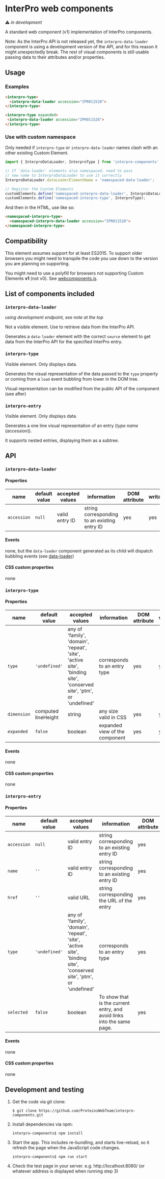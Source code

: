 InterPro web components
=======================

:warning:️ _in development_

A standard web component (v1) implementation of InterPro components.

Note: As the InterPro API is not released yet, the
`interpro-data-loader` component is using a development version of the API, and
for this reason it might unexpectedly break. The rest of visual components is
still usable passing data to their attributes and/or properties.

## Usage

### Examples
```html
<interpro-type>
  <interpro-data-loader accession="IPR011528">
</interpro-type>
```

```html
<interpro-type expanded>
 <interpro-data-loader accession="IPR011528">
</interpro-type>
```

### Use with custom namespace

Only needed if `interpro-type` or `interpro-data-loader` names clash with an
other existing Custom Element.

```js
import { InterproDataLoader, InterproType } from 'interpro-components';

// If `data-loader` elements also namespaced, need to pass
// new name to InterproDataLoader to use it correctly
InterproDataLoader.dataLoaderElementName = 'namespaced-data-loader';

// Register the Custom Elements
customElements.define('namespaced-interpro-data-loader', InterproDataLoader);
customElements.define('namespaced-interpro-type', InterproType);
```

And then in the HTML, use like so:

```html
<namespaced-interpro-type>
  <namespaced-interpro-data-loader accession="IPR011528">
</namespaced-interpro-type>
```

## Compatibility

This element assumes support for at least ES2015.
To support older browsers you might need to transpile the code you use
down to the version you are planning on supporting.

You might need to use a polyfill for browsers not supporting Custom
Elements **v1** (not v0).
See [webcomponents.js](https://github.com/webcomponents/webcomponentsjs).

## List of components included

### `interpro-data-loader`

_using development endpoint, see note at the top_

Not a visible element. Use to retrieve data from the InterPro API.

Generates a `data-loader` element with the correct `source` element to
get data from the InterPro API for the specified InterPro entry.

### `interpro-type`

Visible element. Only displays data.

Generates the visual representation of the data passed to the `type`
property or coming from a `load` event bubbling from lower in the DOM
tree.

Visual representation can be modified from the public API of the
component (see after)

### `interpro-entry`

Visible element. Only displays data.

Generates a one line visual representation of an entry (_type_ _name_ (_accession_)).

It supports nested entries, displaying them as a subtree. 

## API

### `interpro-data-loader`

#### Properties

|name|default value|accepted values|information|DOM attribute|writable|
|----|-------------|---------------|-----------|-------------|--------|
|`accession`|`null`|valid entry ID|string corresponding to an existing entry ID|yes|yes|

#### Events

none, but the `data-loader` component generated as its child will
dispatch bubbling events
(see [data-loader](https://github.com/ebi-webcomponents/data-loader))

#### CSS custom properties

none

### `interpro-type`

#### Properties

|name|default value|accepted values|information|DOM attribute|writable|
|----|-------------|---------------|-----------|-------------|--------|
|`type`|`'undefined'`|any of 'family', 'domain', 'repeat', 'site', 'active site', 'binding site', 'conserved site', 'ptm', or 'undefined'|corresponds to an entry type|yes|yes|
|`dimension`|computed lineHeight|string|any size valid in CSS|yes|yes|
|`expanded`|`false`|boolean|expanded view of the component|yes|yes|

#### Events

none

#### CSS custom properties

none

### `interpro-entry`

#### Properties

|name|default value|accepted values|information|DOM attribute|writable|
|----|-------------|---------------|-----------|-------------|--------|
|`accession`|`null`|valid entry ID|string corresponding to an existing entry ID|yes|yes|
|`name`|`''`|valid entry ID|string corresponding to an existing entry ID|yes|yes|
|`href`|`''`|valid URL|string corresponding the URL of the entry|yes|yes|
|`type`|`'undefined'`|any of 'family', 'domain', 'repeat', 'site', 'active site', 'binding site', 'conserved site', 'ptm', or 'undefined'|corresponds to an entry type|yes|yes|
|`selected`|`false`|boolean|To show that is the current entry, and avoid links into the same page.|yes|yes|

#### Events

none

#### CSS custom properties

none

## Development and testing

1. Get the code via git clone:

   ```$ git clone https://github.com/ProteinsWebTeam/interpro-components.git```
   
2. Install dependencies via npm:

   ```interpro-components$ npm install```
   
3. Start the app. This includes re-bundling, and starts live-reload, so it
refresh the page when the JavaScript code changes.

   ```interpro-components$ npm run start```

4. Check the test page in your server. e.g. http://localhost:8080/ (or whatever
address is displayed when running step 3)
